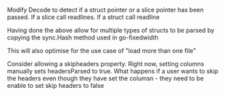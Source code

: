 Modify Decode to detect if a struct pointer or a slice pointer has been
passed. If a slice call readlines. If a struct call readline

Having done the above allow for multiple types of structs to be parsed by copying the sync.Hash method used in go-fixedwidth

This will also optimise for the use case of "load more than one file"


Consider allowing a skipheaders property. Right now, setting columns manually sets headersParsed to true. What happens if a user wants to 
skip the headers even though they have set the columsn - they need to be enable to set skip headers to false

